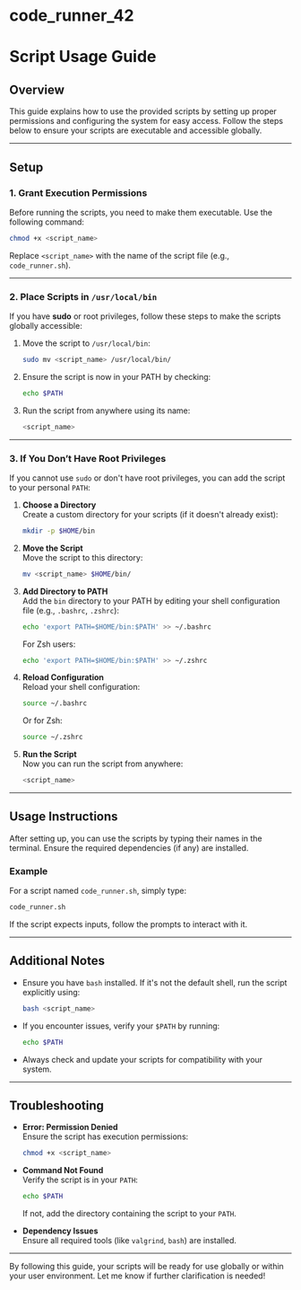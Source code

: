 # code_runner_42

# **Script Usage Guide**

## **Overview**
This guide explains how to use the provided scripts by setting up proper permissions and configuring the system for easy access. Follow the steps below to ensure your scripts are executable and accessible globally.

---

## **Setup**

### **1. Grant Execution Permissions**
Before running the scripts, you need to make them executable. Use the following command:
```bash
chmod +x <script_name>
```
Replace `<script_name>` with the name of the script file (e.g., `code_runner.sh`).

---

### **2. Place Scripts in `/usr/local/bin`** 
If you have **sudo** or root privileges, follow these steps to make the scripts globally accessible:

1. Move the script to `/usr/local/bin`:
   ```bash
   sudo mv <script_name> /usr/local/bin/
   ```
2. Ensure the script is now in your PATH by checking:
   ```bash
   echo $PATH
   ```
3. Run the script from anywhere using its name:
   ```bash
   <script_name>
   ```

---

### **3. If You Don’t Have Root Privileges**
If you cannot use `sudo` or don't have root privileges, you can add the script to your personal `PATH`:

1. **Choose a Directory**  
   Create a custom directory for your scripts (if it doesn't already exist):
   ```bash
   mkdir -p $HOME/bin
   ```

2. **Move the Script**  
   Move the script to this directory:
   ```bash
   mv <script_name> $HOME/bin/
   ```

3. **Add Directory to PATH**  
   Add the `bin` directory to your PATH by editing your shell configuration file (e.g., `.bashrc`, `.zshrc`):
   ```bash
   echo 'export PATH=$HOME/bin:$PATH' >> ~/.bashrc
   ```
   For Zsh users:
   ```bash
   echo 'export PATH=$HOME/bin:$PATH' >> ~/.zshrc
   ```

4. **Reload Configuration**  
   Reload your shell configuration:
   ```bash
   source ~/.bashrc
   ```
   Or for Zsh:
   ```bash
   source ~/.zshrc
   ```

5. **Run the Script**  
   Now you can run the script from anywhere:
   ```bash
   <script_name>
   ```

---

## **Usage Instructions**
After setting up, you can use the scripts by typing their names in the terminal. Ensure the required dependencies (if any) are installed.

### **Example**
For a script named `code_runner.sh`, simply type:
```bash
code_runner.sh
```

If the script expects inputs, follow the prompts to interact with it.

---

## **Additional Notes**
- Ensure you have `bash` installed. If it's not the default shell, run the script explicitly using:
  ```bash
  bash <script_name>
  ```
- If you encounter issues, verify your `$PATH` by running:
  ```bash
  echo $PATH
  ```
- Always check and update your scripts for compatibility with your system.

---

## **Troubleshooting**
- **Error: Permission Denied**  
  Ensure the script has execution permissions:
  ```bash
  chmod +x <script_name>
  ```

- **Command Not Found**  
  Verify the script is in your `PATH`:
  ```bash
  echo $PATH
  ```
  If not, add the directory containing the script to your `PATH`.

- **Dependency Issues**  
  Ensure all required tools (like `valgrind`, `bash`) are installed.

---

By following this guide, your scripts will be ready for use globally or within your user environment. Let me know if further clarification is needed!


